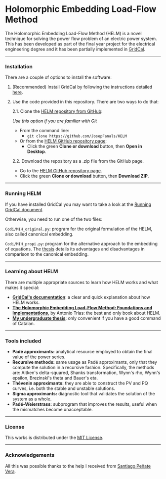 # Holomorphic Embedding Load-Flow Method

The Holomorphic Embedding Load-Flow Method (HELM) is a novel technique for solving the power flow problem of an electric power system. This has been developed as part of the final year project for the electrical engineering degree and it has been partially implemented in [GridCal](https://github.com/SanPen/GridCal).

-----------------
### Installation

There are a couple of options to install the software:
1. (Recommended) Install GridCal by following the instructions detailed [here](https://gridcal.readthedocs.io/en/latest/getting_started/install.html).
2. Use the code provided in this repository. There are two ways to do that:

   2.1. Clone the [HELM repository from GitHub][1]:
   
   *Use this option if you are familiar with Git*
   
    - From the command line:
        - `git clone https://github.com/JosepFanals/HELM`
    - Or from the [HELM GitHub repository page][1]:
        - Click the green **Clone or download** button, then **Open in Desktop**.

   2.2. Download the repository as a .zip file from the GitHub page.
    - Go to the [HELM GitHub repository page][1].
    - Click the green **Clone or download** button, then **Download ZIP**.
    
----------------
### Running HELM

If you have installed GridCal you may want to take a look at the [Running GridCal document](https://gridcal.readthedocs.io/en/latest/getting_started/install.html).

Otherwise, you need to run one of the two files:

   ```Codi/MIH_original.py```: program for the original formulation of the HELM, also called canonical embedding.

   ```Codi/MIH_propi.py```: program for the alternative approach to the embedding of equations. The [thesis](https://github.com/JosepFanals/HELM/blob/master/main.pdf) details its advantages and disadvantages in comparison to the canonical embedding.
   
   
-----------------------
### Learning about HELM

There are multiple appropriate sources to learn how HELM works and what makes it special:
* **[GridCal's documentation](https://gridcal.readthedocs.io/en/latest/theory/power_flow/holomorphic_embedding.html)**: a clear and quick explanation about how HELM works.
* **[The Holomorphic Embedding Load-Flow Method: Foundations and Implementations](https://www.nowpublishers.com/article/Details/EES-015)**, by Antonio Trias: the best and only book about HELM. 
* **[My undergraduate thesis](https://github.com/JosepFanals/HELM/blob/master/main.pdf)**: only convenient if you have a good command of Catalan.


------------------
### Tools included

* **Padé approximants:** analytical resource employed to obtain the final value of the power series.
* **Recursive methods:** same usage as Padé approximants, only that they compute the solution in a recursive fashion. Specifically, the methods are: Aitken's delta-squared, Shanks transformation, Wynn's rho, Wynn's epsilon, Brezinski's theta and Bauer's eta.
* **Thévenin approximants:** they are able to construct the PV and PQ curves, i.e. both the stable and unstable solutions.
* **Sigma approximants:** diagnostic tool that validates the solution of the system as a whole.
* **Padé-Weierstrass:** subprogram that improves the results, useful when the mismatches become unacceptable. 

------------
### License

This works is distributed under the [MIT License](https://opensource.org/licenses/MIT).

---------------------
### Acknowledgements

All this was possible thanks to the help I received from [Santiago Peñate Vera](https://github.com/SanPen).

[1]: https://github.com/JosepFanals/HELM

